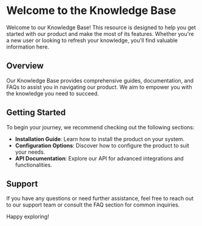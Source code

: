 # Welcome to the Knowledge Base

Welcome to our Knowledge Base! This resource is designed to help you get started with our product and make the most of its features. Whether you're a new user or looking to refresh your knowledge, you'll find valuable information here.

## Overview

Our Knowledge Base provides comprehensive guides, documentation, and FAQs to assist you in navigating our product. We aim to empower you with the knowledge you need to succeed.

## Getting Started

To begin your journey, we recommend checking out the following sections:

- **Installation Guide**: Learn how to install the product on your system.
- **Configuration Options**: Discover how to configure the product to suit your needs.
- **API Documentation**: Explore our API for advanced integrations and functionalities.

## Support

If you have any questions or need further assistance, feel free to reach out to our support team or consult the FAQ section for common inquiries.

Happy exploring!